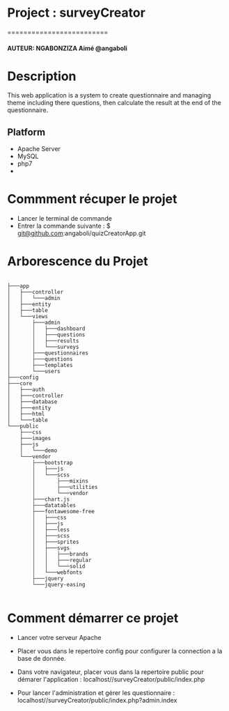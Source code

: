 # Project : surveyCreator
=========================

#### AUTEUR: NGABONZIZA Aimé @angaboli 

Description
===========
This web application is a system to create questionnaire and managing theme including there questions, then calculate the result at the end of the questionnaire.


Platform
--------
* Apache Server
* MySQL
* php7
* 

Commment récuper le projet 
==========================
* Lancer le terminal de commande
* Entrer la commande suivante :
    $ git@github.com:angaboli/quizCreatorApp.git


Arborescence du Projet
======================
```

├───app
│   ├───controller
│   │   └───admin
│   ├───entity
│   ├───table
│   └───views
│       ├───admin
│       │   ├───dashboard
│       │   ├───questions
│       │   ├───results
│       │   └───surveys
│       ├───questionnaires
│       ├───questions
│       ├───templates
│       └───users
├───config
├───core
│   ├───auth
│   ├───controller
│   ├───database
│   ├───entity
│   ├───html
│   └───table
└───public
    ├───css
    ├───images
    ├───js
    │   └───demo
    └───vendor
        ├───bootstrap
        │   ├───js
        │   └───scss
        │       ├───mixins
        │       ├───utilities
        │       └───vendor
        ├───chart.js
        ├───datatables
        ├───fontawesome-free
        │   ├───css
        │   ├───js
        │   ├───less
        │   ├───scss
        │   ├───sprites
        │   ├───svgs
        │   │   ├───brands
        │   │   ├───regular
        │   │   └───solid
        │   └───webfonts
        ├───jquery
        └───jquery-easing


```

Comment démarrer ce projet
==========================

* Lancer votre serveur Apache
* Placer vous dans le repertoire config pour configurer la connection a la base de donnée.
* Dans votre navigateur, placer vous dans la repertoire public pour démarer l'application : 
    localhost//surveyCreator/public/index.php

* Pour lancer l'administration et gérer les questionnaire :
    localhost//surveyCreator/public/index.php?admin.index